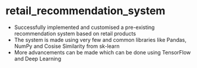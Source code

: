 # retail_recommendation_system
- Successfully implemented and customised a pre-existing recommendation system based on retail products
- The system is made using very few and common libraries like Pandas, NumPy and Cosise Similarity from sk-learn
- More advancements can be made which can be done using TensorFlow and Deep Learning

